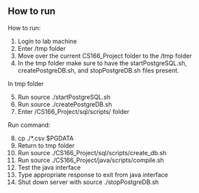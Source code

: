 ## How to run
How to run:

1. Login to lab machine
2. Enter /tmp folder
3. Move over the current CS166_Project folder to the /tmp folder
4. In the tmp folder make sure to have the startPostgreSQL.sh, createPostgreDB.sh, and stopPostgreDB.sh files present.

In tmp folder

5. Run source ./startPostgreSQL.sh
6. Run source ./createPostgreDB.sh
7. Enter /CS166_Project/sql/scripts/ folder

Run command:

8. cp ./*.csv $PGDATA
9. Return to tmp folder
10. Run source ./CS166_Project/sql/scripts/create_db.sh
11. Run source ./CS166_Project/java/scripts/compile.sh
12. Test the java interface
13. Type appropriate response to exit from java interface
14. Shut down server with source ./stopPostgreDB.sh
